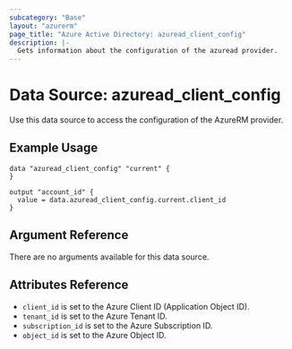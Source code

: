 ```yaml
---
subcategory: "Base"
layout: "azurerm"
page_title: "Azure Active Directory: azuread_client_config"
description: |-
  Gets information about the configuration of the azuread provider.
---
```


# Data Source: azuread_client_config

Use this data source to access the configuration of the AzureRM provider.

## Example Usage

```hcl
data "azuread_client_config" "current" {
}

output "account_id" {
  value = data.azuread_client_config.current.client_id
}
```

## Argument Reference

There are no arguments available for this data source.

## Attributes Reference

* `client_id` is set to the Azure Client ID (Application Object ID).
* `tenant_id` is set to the Azure Tenant ID.
* `subscription_id` is set to the Azure Subscription ID.
* `object_id` is set to the Azure Object ID.
